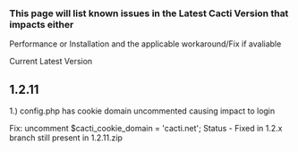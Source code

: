 
### This page will list known issues in the Latest Cacti Version that impacts either
Performance or Installation and the applicable workaround/Fix if avaliable

Current Latest Version

## 1.2.11

1.) config.php has cookie domain uncommented causing impact to login

Fix: uncomment $cacti_cookie_domain = 'cacti.net';
Status - Fixed in 1.2.x branch still present in 1.2.11.zip

